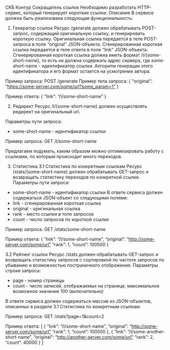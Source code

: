 СКБ Контур
Сокращатель ссылок
Необходимо разработать HTTP-сервис, который генерирует короткие ссылки.
Описание
В сервисе должна быть реализована следующая функциональность:

1. Генератор ссылок
   Ресурс /generate должен обрабатывать POST-запрос, содержащий оригинальную ссылку, и генерировать короткую ссылку.
   Оригинальная ссылка передается в теле POST-запроса в поле “original” JSON-объекта.
   Сгенерированная короткая ссылка передается в теле ответа в поле “link” JSON-объекта.
   Сгенерированная короткая ссылка должна иметь формат /l/{some-short-name}, то есть не должна содержать
   адрес сервера, где some-short-name - идентификатор ссылки.
   Алгоритм генерации этого идентификатора и его формат остается на усмотрение автора.

Пример запроса:
POST /generate
Пример тела запроса:
{
“original”: “https://some-server.com/some/url?some_param=1”
}

Пример ответа:
{
“link”: “/l/some-short-name”
}

2. Редирект
   Ресурс /l/{some-short-name} должен осуществлять редирект на оригинальный url.

Параметры пути запроса:
- some-short-name - идентификатор ссылки

Пример запроса:
GET /l/some-short-name

Предлагаем подумать, каким образом можно оптимизировать работу с ссылками, по
которым происходит много переходов.

3. Статистика
   3.1 Статистика по конкретным ссылкам
   Ресурс /stats/{some-short-name} должен обрабатывать GET-запрос и возвращать
   статистику переходов по конкретной ссылке.
   Параметры пути запроса:
- some-short-name - идентификатор ссылки
  В ответе сервиса должен содержаться JSON-объект со следующими полями:
- link - сгенерированная короткая ссылка
- original - оригинальная ссылка
- rank - место ссылки в топе запросов
- count - число запросов по короткой ссылке

Пример запроса:
GET /stats/some-short-name

Пример ответа:
{
“link”: “/l/some-short-name”,
“original”: “http://some-server.com/some/url”
“rank”: 1,
“count”: 100500
}

3.2 Рейтинг ссылок
Ресурс /stats должен обрабатывать GET-запрос и возвращать статистику запросов с
сортировкой по частоте запросов по убыванию и возможностью постраничного
отображения.
Параметры строки запроса:
- page - номер страницы
- count - число записей, отображаемых на странице, максимальное возможное
  значение 100 (включительно)

В ответе сервиса должен содержаться массив из JSON-объектов, описанных в
разделе 3.1 Статистика по конкретным ссылкам.

Пример запроса:
GET /stats?page=1&count=2

Пример ответа:
[
{
“link”: “/l/some-short-name”,
“original”: “http://some-server.com/some/url”
“rank”: 1,
“count”: 100500
},
{
“link”: “/l/some-another-short-name”,
“original”: “http://another-server.com/some/url”
“rank”: 2,
“count”: 40000
}
]
